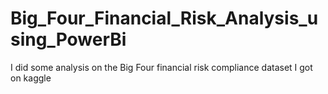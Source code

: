 # Big_Four_Financial_Risk_Analysis_using_PowerBi
I did some analysis on the Big Four financial risk compliance dataset I got on kaggle
